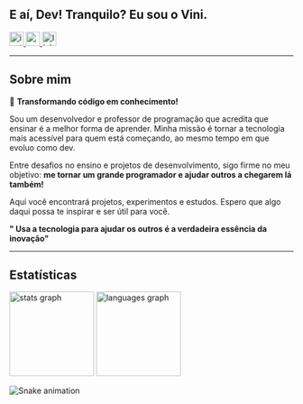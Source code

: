<h2 align="left">E aí, Dev! Tranquilo? Eu sou o Vini.</h2>

<div align="left">
  <a href="https://www.instagram.com/dev_classico/" target="_blank">
    <img src="https://img.shields.io/static/v1?message=Instagram&logo=instagram&label=&color=E4405F&logoColor=white&labelColor=&style=for-the-badge" height="25" alt="instagram logo"  />
  </a>
  <a href="mailto:viniciusalvesdesantana05@gmail.com" target="_blank">
    <img src="https://img.shields.io/static/v1?message=Gmail&logo=gmail&label=&color=D14836&logoColor=white&labelColor=&style=for-the-badge" height="25" alt="gmail logo"  />
  </a>
  <a href="https://www.linkedin.com/in/vinicius-alves-de-santana/" target="_blank">
    <img src="https://img.shields.io/static/v1?message=LinkedIn&logo=linkedin&label=&color=0077B5&logoColor=white&labelColor=&style=for-the-badge" height="25" alt="linkedin logo"  />
  </a>
</div>

---
## Sobre mim  

🚀 **Transformando código em conhecimento!**  

Sou um desenvolvedor e professor de programação que acredita que ensinar é a melhor forma de aprender. Minha missão é tornar a tecnologia mais acessível para quem está começando, ao mesmo tempo em que evoluo como dev.  

Entre desafios no ensino e projetos de desenvolvimento, sigo firme no meu objetivo: **me tornar um grande programador e ajudar outros a chegarem lá também!**  

Aqui você encontrará projetos, experimentos e estudos. Espero que algo daqui possa te inspirar e ser útil para você.  

**" Usa a tecnologia para ajudar os outros é a verdadeira essência da inovação"**  

---

## Estatísticas  

<div align="left">
  <img src="https://github-readme-stats.vercel.app/api?username=Vncsalves&hide_title=false&hide_rank=false&show_icons=true&include_all_commits=true&count_private=true&disable_animations=false&theme=dracula&locale=en&hide_border=false" height="150" alt="stats graph"  />
  <img src="https://github-readme-stats.vercel.app/api/top-langs?username=Vncsalves&locale=pt-br&hide_title=false&layout=compact&card_width=320&langs_count=5&theme=dracula&hide_border=false" height="150" alt="languages graph"  />
</div>

![Snake animation](https://github.com/LuigiGF/LuigiGF/blob/output/github-contribution-grid-snake.svg)


